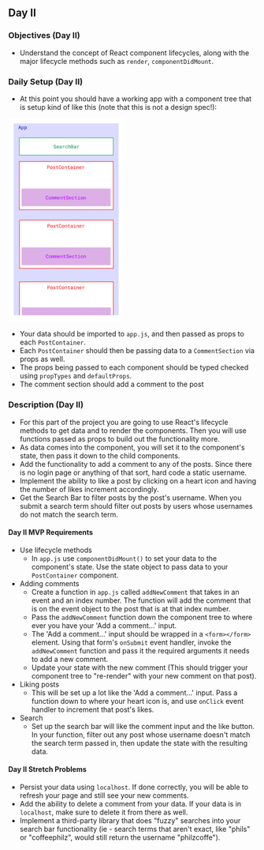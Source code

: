 ## Day II
### Objectives (Day II)
* Understand the concept of React component lifecycles, along with the major lifecycle methods such as `render`, `componentDidMount`.

### Daily Setup (Day II)
* At this point you should have a working app with a component tree that is setup kind of like this (note that this is not a design spec!):

<img src='/assets/InstaClone-componentStructure.jpg' width='235' />

* Your data should be imported to `app.js`, and then passed as props to each `PostContainer`.
* Each `PostContainer` should then be passing data to a `CommentSection` via props as well.
* The props being passed to each component should be typed checked using `propTypes` and `defaultProps`.
* The comment section should add a comment to the post

### Description (Day II)
* For this part of the project you are going to use React's lifecycle methods to get data and to render the components. Then you will use functions passed as props to build out the functionality more.
* As data comes into the component, you will set it to the component's state, then pass it down to the child components.
* Add the functionality to add a comment to any of the posts. Since there is no login page or anything of that sort, hard code a static username.
* Implement the ability to like a post by clicking on a heart icon and having the number of likes increment accordingly.
* Get the Search Bar to filter posts by the post's username. When you submit a search term should filter out posts by users whose usernames do not match the search term.

#### Day II MVP Requirements
* Use lifecycle methods
    * In `app.js` use `componentDidMount()` to set your data to the component's state. Use the state object to pass data to your `PostContainer` component.
* Adding comments
    * Create a function in `app.js` called `addNewComment` that takes in an event and an index number. The function will add the comment that is on the event object to the post that is at that index number. 
    * Pass the `addNewComment` function down the component tree to where ever you have your 'Add a comment...' input. 
    * The 'Add a comment...' input should be wrapped in a `<form></form>` element. Using that form's `onSubmit` event handler, invoke the `addNewComment` function and pass it the required arguments it needs to add a new comment.
    * Update your state with the new comment (This should trigger your component tree to "re-render" with your new comment on that post).
* Liking posts
    * This will be set up a lot like the 'Add a comment...' input. Pass a function down to where your heart icon is, and use `onClick` event handler to increment that post's likes.
* Search
    * Set up the search bar will like the comment input and the like button. In your function, filter out any post whose username doesn't match the search term passed in, then update the state with the resulting data. 

#### Day II Stretch Problems
* Persist your data using `localhost`. If done correctly, you will be able to refresh your page and still see your new comments.
* Add the ability to delete a comment from your data. If your data is in `localhost`, make sure to delete it from there as well.
* Implement a third-party library that does "fuzzy" searches into your search bar functionality (ie - search terms that aren't exact, like "phils" or "coffeephilz", would still return the username "philzcoffe").

